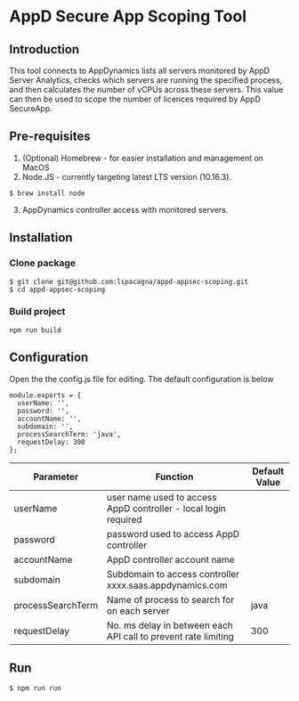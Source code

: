 # AppD Secure App Scoping Tool

## Introduction

This tool connects to AppDynamics lists all servers monitored by AppD Server Analytics, checks which servers are running the specified process, and then calculates the number of vCPUs across these servers. This value can then be used to scope the number of licences required by AppD SecureApp.

## Pre-requisites

1. (Optional) Homebrew - for easier installation and management on MacOS
2. Node.JS - currently targeting latest LTS version (10.16.3).

```
$ brew install node
```
3. AppDynamics controller access with monitored servers.

## Installation

### Clone package
```
$ git clone git@github.com:lspacagna/appd-appsec-scoping.git
$ cd appd-appsec-scoping
```

### Build project

```
npm run build
```

## Configuration

Open the the config.js file for editing. The default configuration is below

```
module.exports = {
  userName: '',
  password: '',
  accountName: '',
  subdomain: '',
  processSearchTerm: 'java',
  requestDelay: 300
};
```

Parameter | Function | Default Value
--------- | -------- | -------------
userName | user name used to access AppD controller - local login required |
password | password used to access AppD controller |
accountName | AppD controller account name |
subdomain | Subdomain to access controller xxxx.saas.appdynamics.com |
processSearchTerm | Name of process to search for on each server | java
requestDelay | No. ms delay in between each API call to prevent rate limiting | 300


## Run

```
$ npm run run
```
